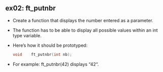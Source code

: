 ## ex02: ft_putnbr ##

- Create a function that displays the number entered as a parameter. 
- The function has to be able to display all possible values within an int type variable.
- Here’s how it should be prototyped:

    ```c
    void	ft_putnbr(int nb);

- For example: ft_putnbr(42) displays “42“.